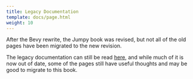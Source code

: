 ```yaml
---
title: Legacy Documentation
template: docs/page.html
weight: 10
---
```

After the Bevy rewrite, the Jumpy book was revised, but not all of the old pages have been migrated
to the new revision.

The legacy documentation can still be read [here](https://fishfolk.github.io/jumpy-legacy-docs/),
and while much of it is now out of date, some of the pages still have useful thoughts and may be
good to migrate to this book.
